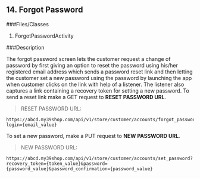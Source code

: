 ## 14. Forgot Password

###Files/Classes

1. ForgotPasswordActivity

###Description

The forgot password screen lets the customer request a change of password by first giving an option to reset the password using his/her registered email address which sends a password reset link and then letting the customer set a new password using the password by launching the app when customer clicks on the link with help of a listener. The listener also captures a link containing a recovery token for setting a new password.
To send a reset link make a GET request to **RESET PASSWORD URL**.

>RESET PASSWORD URL:

```API
https://abcd.my39shop.com/api/v1/store/customer/accounts/forgot_password?login={email_value}
```

To set a new password, make a PUT request to **NEW PASSWORD URL**.

> NEW PASSWORD URL:

```API
https://abcd.my39shop.com/api/v1/store/customer/accounts/set_password?recovery_token={token_value}&password={password_value}&password_confirmation={password_value}
```